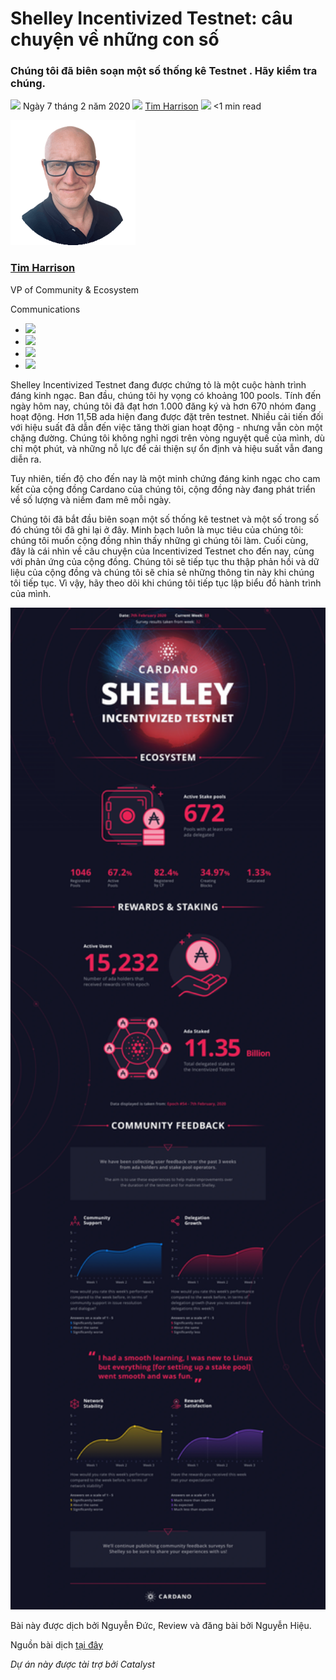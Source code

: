 # Shelley Incentivized Testnet: câu chuyện về những con số

### **Chúng tôi đã biên soạn một số thống kê Testnet . Hãy kiểm tra chúng.**

![](img/2020-02-07-shelley-incentivized-testnet-story-in-numbers.002.png) Ngày 7 tháng 2 năm 2020 ![](img/2020-02-07-shelley-incentivized-testnet-story-in-numbers.002.png) [Tim Harrison](tmp//en/blog/authors/tim-harrison/page-1/) ![](img/2020-02-07-shelley-incentivized-testnet-story-in-numbers.003.png) &lt;1 min read

![Tim Harrison](img/2020-02-07-shelley-incentivized-testnet-story-in-numbers.004.png)[](tmp//en/blog/authors/tim-harrison/page-1/)

### [**Tim Harrison**](tmp//en/blog/authors/tim-harrison/page-1/)

VP of Community &amp; Ecosystem

Communications

- ![](img/2020-02-07-shelley-incentivized-testnet-story-in-numbers.005.png)[](mailto:tim.harrison@iohk.io "Email")
- ![](img/2020-02-07-shelley-incentivized-testnet-story-in-numbers.006.png)[](https://uk.linkedin.com/in/timbharrison "LinkedIn")
- ![](img/2020-02-07-shelley-incentivized-testnet-story-in-numbers.007.png)[](https://twitter.com/timbharrison "Twitter")
- ![](img/2020-02-07-shelley-incentivized-testnet-story-in-numbers.008.png)[](https://github.com/timbharrison "GitHub")

Shelley Incentivized Testnet đang được chứng tỏ là một cuộc hành trình đáng kinh ngạc. Ban đầu, chúng tôi hy vọng có khoảng 100 pools. Tính đến ngày hôm nay, chúng tôi đã đạt hơn 1.000 đăng ký và hơn 670 nhóm đang hoạt động. Hơn 11,5B ada hiện đang được đặt trên testnet. Nhiều cải tiến đối với hiệu suất đã dẫn đến việc tăng thời gian hoạt động - nhưng vẫn còn một chặng đường. Chúng tôi không nghỉ ngơi trên vòng nguyệt quế của mình, dù chỉ một phút, và những nỗ lực để cải thiện sự ổn định và hiệu suất vẫn đang diễn ra.

Tuy nhiên, tiến độ cho đến nay là một minh chứng đáng kinh ngạc cho cam kết của cộng đồng Cardano của chúng tôi, cộng đồng này đang phát triển về số lượng và niềm đam mê mỗi ngày.

Chúng tôi đã bắt đầu biên soạn một số thống kê testnet và một số  trong số đó chúng tôi đã ghi lại ở đây. Minh bạch luôn là mục tiêu của chúng tôi: chúng tôi muốn cộng đồng nhìn thấy những gì chúng tôi làm. Cuối cùng, đây là cái nhìn về câu chuyện của Incentivized Testnet cho đến nay, cùng với phản ứng của cộng đồng. Chúng tôi sẽ tiếp tục thu thập phản hồi và dữ liệu của cộng đồng và chúng tôi sẽ chia sẻ những thông tin này khi chúng tôi tiếp tục. Vì vậy, hãy theo dõi khi chúng tôi tiếp tục lập biểu đồ hành trình của mình.

<img src="img/2020-02-07-shelley-incentivized-testnet-story-in-numbers.009.webp" width="900" />

Bài này được dịch bởi Nguyễn Đức, Review và đăng bài bởi Nguyễn Hiệu. 

Nguồn bài dịch [tại đây](https://iohk.io/en/blog/posts/2020/02/07/shelley-incentivized-testnet-story-in-numbers) 

*Dự án này được tài trợ bởi Catalyst*
